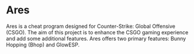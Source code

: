 # Ares
Ares is a cheat program designed for Counter-Strike: Global Offensive (CSGO). The aim of this project is to enhance the CSGO gaming experience and add some additional features. Ares offers two primary features: Bunny Hopping (Bhop) and GlowESP.
